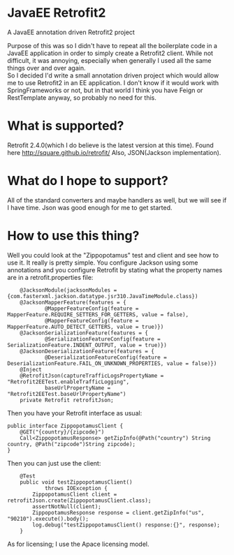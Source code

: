 # JavaEE Retrofit2
A JavaEE annotation driven Retrofit2 project

Purpose of this was so I didn't have to repeat all the boilerplate code in a JavaEE application in order to simply create a Retrofit2 client.  While not difficult, it was annoying, especially when generally I used all the same things over and over again.  
So I decided I'd write a small annotation driven project which would allow me to use Retrofit2 in an EE application.  I don't know if it would work with SpringFrameworks or not, but in that world I think you have Feign or RestTemplate anyway, so probably no need for this.

# What is supported?
Retrofit 2.4.0(which I do believe is the latest version at this time).  Found here http://square.github.io/retrofit/
Also, JSON(Jackson implementation).  

# What do I hope to support?
All of the standard converters and maybe handlers as well, but we will see if I have time.  Json was good enough for me to get started.

# How to use this thing?
Well you could look at the "Zippopotamus" test and client and see how to use it.  It really is pretty simple.  You configure Jackson using some annotations and you configure Retrofit by stating what the property names are in a retrofit.properties file:
```
    @JacksonModule(jacksonModules = {com.fasterxml.jackson.datatype.jsr310.JavaTimeModule.class})
    @JacksonMapperFeature(features = {
            @MapperFeatureConfig(feature = MapperFeature.REQUIRE_SETTERS_FOR_GETTERS, value = false),
            @MapperFeatureConfig(feature = MapperFeature.AUTO_DETECT_GETTERS, value = true)})
    @JacksonSerializationFeature(features = {
            @SerializationFeatureConfig(feature = SerializationFeature.INDENT_OUTPUT, value = true)})
    @JacksonDeserializationFeature(features = {
            @DeserializationFeatureConfig(feature = DeserializationFeature.FAIL_ON_UNKNOWN_PROPERTIES, value = false)})
    @Inject
    @RetrofitJson(captureTrafficLogsPropertyName = "Retrofit2EETest.enableTrafficLogging",
            baseUrlPropertyName = "Retrofit2EETest.baseUrlPropertyName")
    private Retrofit retrofitJson;
```

Then you have your Retrofit interface as usual:
```
public interface ZippopotamusClient {
    @GET("{country}/{zipcode}")
    Call<ZippopotamusResponse> getZipInfo(@Path("country") String country, @Path("zipcode")String zipcode);
}
```

Then you can just use the client:
```
    @Test
    public void testZippopotamusClient()
            throws IOException {
        ZippopotamusClient client = retrofitJson.create(ZippopotamusClient.class);
        assertNotNull(client);
        ZippopotamusResponse response = client.getZipInfo("us", "90210").execute().body();
        log.debug("testZippopotamusClient() response:{}", response);
    }
```

As for licensing; I use the Apace licensing model.
